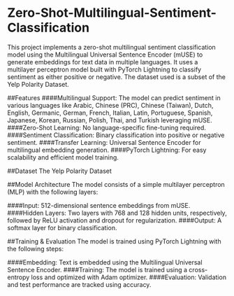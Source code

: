 # Zero-Shot-Multilingual-Sentiment-Classification
This project implements a zero-shot multilingual sentiment classification model using the Multilingual Universal Sentence Encoder (mUSE) to generate embeddings for text data in multiple languages. It uses a multilayer perceptron model built with PyTorch Lightning to classify sentiment as either positive or negative. The dataset used is a subset of the Yelp Polarity Dataset.

##Features
####Multilingual Support: 
The model can predict sentiment in various languages like Arabic,
Chinese (PRC), Chinese (Taiwan), Dutch, English, Germanic, German, French, Italian, Latin, Portuguese, Spanish, Japanese, Korean, Russian, Polish, Thai, and Turkish leveraging mUSE.
####Zero-Shot Learning: 
No language-specific fine-tuning required.
####Sentiment Classification: 
Binary classification into positive or negative sentiment.
####Transfer Learning: 
Universal Sentence Encoder for multilingual embedding generation.
####PyTorch Lightning: 
For easy scalability and efficient model training.

##Dataset
The Yelp Polarity Dataset

##Model Architecture
The model consists of a simple multilayer perceptron (MLP) with the following layers:

####Input: 
512-dimensional sentence embeddings from mUSE.
####Hidden Layers: 
Two layers with 768 and 128 hidden units, respectively, followed by ReLU activation and dropout for regularization.
####Output: 
A softmax layer for binary classification.

##Training & Evaluation
The model is trained using PyTorch Lightning with the following steps:

####Embedding: Text is embedded using the Multilingual Universal Sentence Encoder.
####Training: The model is trained using a cross-entropy loss and optimized with Adam optimizer.
####Evaluation: Validation and test performance are tracked using accuracy.
